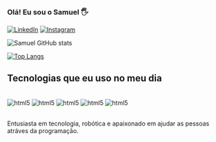 ### Olá! Eu sou o Samuel 🖐️

[![LinkedIn](https://img.shields.io/badge/LinkedIn-0077B5?style=for-the-badge&logo=linkedin&logoColor=white)](https://www.linkedin.com/in/samuel-de-melo-8a9a1222b/)
[![Instagram](https://img.shields.io/badge/Instagram-E4405F?style=for-the-badge&logo=instagram&logoColor=white)](https://www.instagram.com/samualvez_/)

![Samuel GitHub stats](https://github-readme-stats.vercel.app/api?username=samuel-melo1&show_icons=true&theme=dracula)

[![Top Langs](https://github-readme-stats.vercel.app/api/top-langs/?username=samuel-melo1&layout=compact)](https://github.com/samuel-melo1/github-readme-stats)
## Tecnologias que eu uso no meu dia 

<div style="display:inline_block"><br/>
  <img align="center" alt="html5" src="https://img.shields.io/badge/JavaScript-F7DF1E?style=for-the-badge&logo=javascript&logoColor=black">
  <img align="center" alt="html5" src="https://img.shields.io/badge/HTML5-E34F26?style=for-the-badge&logo=html5&logoColor=white">
  <img align="center" alt="html5" src="https://img.shields.io/badge/CSS3-1572B6?style=for-the-badge&logo=css3&logoColor=white">
  <img align="center" alt="html5" src="https://img.shields.io/badge/Java-ED8B00?style=for-the-badge&logo=openjdk&logoColor=white">
  <img align="center" alt="html5" src="https://img.shields.io/badge/Spring-6DB33F?style=for-the-badge&logo=spring&logoColor=white">
</div><br/>

Entusiasta em tecnologia, robótica e apaixonado em ajudar as pessoas atráves da programação.
